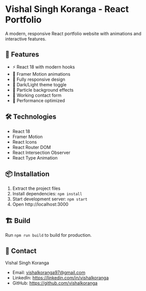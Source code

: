 # Vishal Singh Koranga - React Portfolio

A modern, responsive React portfolio website with animations and interactive features.

## 🚀 Features

- ⚡ React 18 with modern hooks
- 🎨 Framer Motion animations
- 📱 Fully responsive design
- 🌙 Dark/Light theme toggle
- 💫 Particle background effects
- 📧 Working contact form
- 🚀 Performance optimized

## 🛠️ Technologies

- React 18
- Framer Motion
- React Icons
- React Router DOM
- React Intersection Observer
- React Type Animation

## 📦 Installation

1. Extract the project files
2. Install dependencies: `npm install`
3. Start development server: `npm start`
4. Open http://localhost:3000

## 🏗️ Build

Run `npm run build` to build for production.

## 📧 Contact

Vishal Singh Koranga
- Email: vishalkoranga97@gmail.com
- LinkedIn: https://linkedin.com/in/vishalkoranga
- GitHub: https://github.com/vishalkoranga
